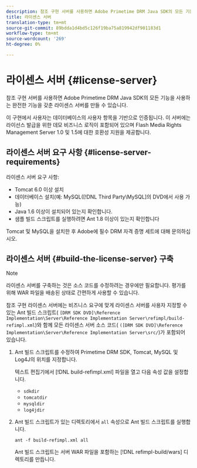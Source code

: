 ```yaml
---
description: 참조 구현 서버를 사용하면 Adobe Primetime DRM Java SDK의 모든 기능을 사용하는 완전한 기능을 갖춘 라이센스 서버를 만들 수 있습니다.
title: 라이센스 서버
translation-type: tm+mt
source-git-commit: 89bdda1d4bd5c126f19ba75a819942df901183d1
workflow-type: tm+mt
source-wordcount: '269'
ht-degree: 0%

---
```



# 라이센스 서버 {#license-server}

참조 구현 서버를 사용하면 Adobe Primetime DRM Java SDK의 모든 기능을 사용하는 완전한 기능을 갖춘 라이센스 서버를 만들 수 있습니다.

이 구현에서 사용자는 데이터베이스의 사용자 항목을 기반으로 인증됩니다. 이 서버에는 라이선스 발급을 위한 데모 비즈니스 로직이 포함되어 있으며 Flash Media Rights Management Server 1.0 및 1.5에 대한 호환성 지원을 제공합니다.

## 라이센스 서버 요구 사항 {#license-server-requirements}

라이센스 서버 요구 사항:

* Tomcat 6.0 이상 설치
* 데이터베이스 설치(예: MySQL([!DNL Third Party\MySQL]의 DVD에서 사용 가능)
* Java 1.6 이상이 설치되어 있는지 확인합니다.
* 샘플 빌드 스크립트를 실행하려면 Ant 1.8 이상이 있는지 확인합니다

Tomcat 및 MySQL을 설치한 후 Adobe에 필수 DRM 자격 증명 세트에 대해 문의하십시오.

## 라이센스 서버 {#build-the-license-server} 구축

>[!NOTE]
>
>라이센스 서버를 구축하는 것은 소스 코드를 수정하려는 경우에만 필요합니다. 평가를 위해 WAR 파일을 배송된 상태로 간편하게 사용할 수 있습니다.

참조 구현 라이센스 서버에는 비즈니스 요구에 맞게 라이센스 서버를 사용자 지정할 수 있는 Ant 빌드 스크립트( `[DRM SDK DVD]\Reference Implementation\Server\Reference Implementation Server\refimpl/build-refimpl.xml`)와 함께 모든 라이센스 서버 소스 코드( `([DRM SDK DVD]\Reference Implementation\Server\Reference Implementation Server\src/`)가 포함되어 있습니다.

1. Ant 빌드 스크립트를 수정하여 Primetime DRM SDK, Tomcat, MySQL 및 Log4J의 위치를 지정합니다.

   텍스트 편집기에서 [!DNL build-refimpl.xml] 파일을 열고 다음 속성 값을 설정합니다.

   * `sdkdir`
   * `tomcatdir`
   * `mysqldir`
   * `log4jdir`

1. Ant 빌드 스크립트가 있는 디렉토리에서 `all` 속성으로 Ant 빌드 스크립트를 실행합니다.

   ```
   ant -f build-refimpl.xml all
   ```

   Ant 빌드 스크립트는 서버 WAR 파일을 포함하는 [!DNL refimpl-build/wars] 디렉토리를 만듭니다.
